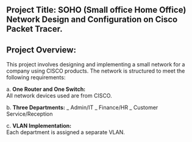 ## Project Title: SOHO (Small office Home Office) Network Design and Configuration on Cisco Packet Tracer.

## Project Overview:
This project involves designing and implementing a small network for a company using CISCO products. The network is structured to meet the following requirements:

a.  **One Router and One Switch:** 
    <br/> All  network devices used are from CISCO.

b.  **Three Departments:**
       _ Admin/IT
       _ Finance/HR
       _ Customer Service/Reception

c.   **VLAN Implementation:** 
     <br/> Each department is assigned a separate VLAN.
